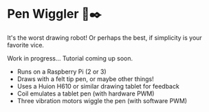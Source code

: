 Pen Wiggler 💃✒️
================

It's the worst drawing robot! Or perhaps the best, if simplicity is your favorite vice.

Work in progress...
Tutorial coming up soon.

- Runs on a Raspberry Pi (2 or 3)
- Draws with a felt tip pen, or maybe other things!
- Uses a Huion H610 or similar drawing tablet for feedback
- Coil emulates a tablet pen (with hardware PWM)
- Three vibration motors wiggle the pen (with software PWM)

